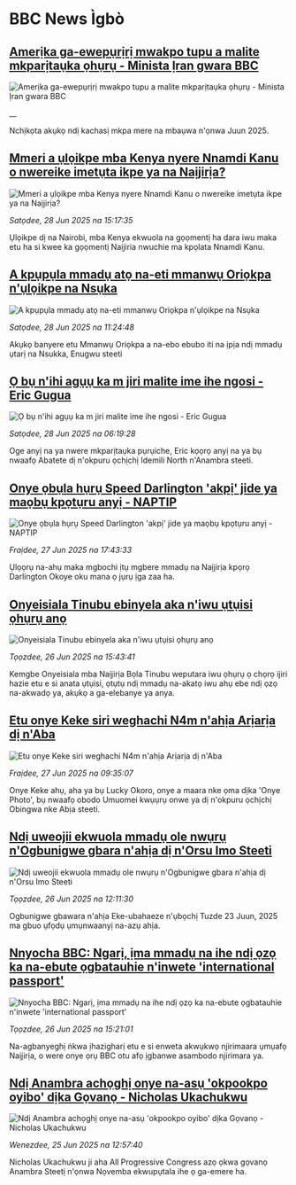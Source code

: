# BBC News Ìgbò## [Amerịka ga-ewepụrịrị mwakpo tupu a malite mkparịtaụka ọhụrụ - Minista Ịran gwara BBC](https://www.bbc.co.uk/igbo/live/c3089lg1ly8t?at_campaign=githubrss)![Amerịka ga-ewepụrịrị mwakpo tupu a malite mkparịtaụka ọhụrụ - Minista Ịran gwara BBC](https://ichef.bbci.co.uk/ace/standard/240/cpsprodpb/3487/live/91769d10-5580-11f0-960d-e9f1088a89fe.jpg)__Nchịkọta akụkọ ndị kachasị mkpa mere na mbaụwa n'ọnwa Juun 2025.## [Mmeri a ụlọikpe mba Kenya nyere Nnamdi Kanu o nwereike imetụta ikpe ya na Naịjirịa?](https://www.bbc.com/igbo/articles/c4gdreye4zyo?at_campaign=githubrss)![Mmeri a ụlọikpe mba Kenya nyere Nnamdi Kanu o nwereike imetụta ikpe ya na Naịjirịa?](https://ichef.bbci.co.uk/ace/ws/240/cpsprodpb/7cea/live/a04555e0-542f-11f0-9b41-95612fdbd2fd.jpg)_Satọdee, 28 Jun 2025 na 15:17:35_Ụlọikpe dị na Nairobi, mba Kenya ekwuola na gọọmentị ha dara iwu maka etu ha si kwee ka gọọmentị Naịjiria nwuchie ma kpọlata Nnamdi Kanu.## [A kpụpụla mmadụ atọ na-eti mmanwụ Oriọkpa n'ụlọikpe na Nsụka](https://www.bbc.com/igbo/articles/c15wz050jg8o?at_campaign=githubrss)![A kpụpụla mmadụ atọ na-eti mmanwụ Oriọkpa n'ụlọikpe na Nsụka](https://ichef.bbci.co.uk/ace/ws/240/cpsprodpb/8be9/live/851ff780-5410-11f0-809b-99de38e758cf.jpg)_Satọdee, 28 Jun 2025 na 11:24:48_Akụkọ banyere etu Mmanwụ Oriọkpa a na-ebo ebubo iti na ịpịa ndị mmadụ ụtarị na Nsukka, Enugwu steeti## [Ọ bụ n'ihi agụụ ka m jiri malite ime ihe ngosi - Eric Gugua](https://www.bbc.com/igbo/articles/c4gd9209rgjo?at_campaign=githubrss)![Ọ bụ n'ihi agụụ ka m jiri malite ime ihe ngosi - Eric Gugua](https://ichef.bbci.co.uk/ace/ws/240/cpsprodpb/4db0/live/bce06100-5361-11f0-9bb3-73094e560c59.jpg)_Satọdee, 28 Jun 2025 na 06:19:28_Oge anyị na ya nwere mkparịtaụka pụrụiche, Eric kọọrọ anyị na ya bụ nwaafọ Abatete dị n'okpuru ọchịchị Idemili North n'Anambra steeti.## [Onye ọbụla hụrụ Speed Darlington 'akpị' jide ya maọbụ kpọtụru anyị - NAPTIP](https://www.bbc.com/igbo/articles/ckg31mn2p2jo?at_campaign=githubrss)![Onye ọbụla hụrụ Speed Darlington 'akpị' jide ya maọbụ kpọtụru anyị - NAPTIP](https://ichef.bbci.co.uk/ace/ws/240/cpsprodpb/f28e/live/877b72f0-537c-11f0-b4be-8f7caf53b80c.jpg)_Fraịdee, 27 Jun 2025 na 17:43:33_Ụlọọrụ na-ahụ maka mgbochi ịtụ mgbere mmadụ na Naịjirịa kpọrọ Darlington Okoye oku mana ọ jụrụ ịga zaa ha.## [Onyeisiala Tinubu ebinyela aka n'iwu ụtụisi ọhụrụ anọ](https://www.bbc.com/igbo/articles/cyv3yypvvn5o?at_campaign=githubrss)![Onyeisiala Tinubu ebinyela aka n'iwu ụtụisi ọhụrụ anọ](https://ichef.bbci.co.uk/ace/ws/240/cpsprodpb/f97e/live/8e323500-52a2-11f0-b4be-8f7caf53b80c.jpg)_Tọọzdee, 26 Jun 2025 na 15:43:41_Kemgbe Onyeisiala mba Naịjirịa Bọla Tinubu weputara iwu ọhụrụ ọ chọrọ ijiri hazie etu e si anata ụtụisi, ọtụtụ ndị mmadụ na-akatọ iwu ahụ ebe ndị ọzọ na-akwadọ ya, akụkọ a ga-elebanye ya anya.## [Etu onye Keke siri weghachi N4m n'ahịa Arịarịa dị n'Aba](https://www.bbc.com/igbo/articles/cwyr66yk1r6o?at_campaign=githubrss)![Etu onye Keke siri weghachi N4m n'ahịa Arịarịa dị n'Aba](https://ichef.bbci.co.uk/ace/ws/240/cpsprodpb/87d2/live/565018e0-5334-11f0-a2ff-17a82c2e8bc4.jpg)_Fraịdee, 27 Jun 2025 na 09:35:07_Onye Keke ahụ, aha ya bụ Lucky Okoro, onye a maara nke ọma dịka 'Onye Photo', bụ nwaafọ obodo Umuomei kwụụrụ onwe ya dị n'okpuru ọchịchị Obingwa nke Abịa steeti.## [Ndị uweojii ekwuola mmadụ ole nwụrụ n'Ogbunigwe gbara n'ahịa dị n'Orsu Imo Steeti](https://www.bbc.com/igbo/articles/czjkenn3npzo?at_campaign=githubrss)![Ndị uweojii ekwuola mmadụ ole nwụrụ n'Ogbunigwe gbara n'ahịa dị n'Orsu Imo Steeti](https://ichef.bbci.co.uk/ace/ws/240/cpsprodpb/193b/live/be08bdd0-5284-11f0-ad6a-617a010885d7.png)_Tọọzdee, 26 Jun 2025 na 12:11:30_Ogbunigwe gbawara n'ahịa Eke-ubahaeze n'ụbọchị Tuzde 23 Juun, 2025 ma gbuo ụfọdụ ụmụnwaanyị na-azụ ahịa.## [Nnyocha BBC: Ngarị, ịma mmadụ na ihe ndị ọzọ ka na-ebute ọgbatauhie n'inwete 'international passport'](https://www.bbc.com/igbo/articles/cx234g35nl7o?at_campaign=githubrss)![Nnyocha BBC: Ngarị, ịma mmadụ na ihe ndị ọzọ ka na-ebute ọgbatauhie n'inwete 'international passport'](https://ichef.bbci.co.uk/ace/ws/240/cpsprodpb/0b18/live/d565d0f0-52a0-11f0-8485-7bd50fa63665.png)_Tọọzdee, 26 Jun 2025 na 15:21:01_Na-agbanyeghị ṅkwa ịhazigharị etu e si enweta akwụkwọ njirimaara ụmụafọ Naịjirịa, o were onye ọrụ BBC otu afọ ịgbanwe asambodo njirimara ya.## [Ndị Anambra achọghị onye na-asụ 'okpookpo oyibo' dịka Gọvanọ - Nicholas Ukachukwu](https://www.bbc.com/igbo/articles/c2011m0jdrzo?at_campaign=githubrss)![Ndị Anambra achọghị onye na-asụ 'okpookpo oyibo' dịka Gọvanọ - Nicholas Ukachukwu](https://ichef.bbci.co.uk/ace/ws/240/cpsprodpb/a346/live/80ebeaf0-51c4-11f0-b4be-8f7caf53b80c.jpg)_Wenezdee, 25 Jun 2025 na 12:57:40_Nicholas Ukachukwu ji aha All Progressive Congress azọ ọkwa gọvanọ Anambra Steetị n'ọnwa Nọvemba ekwupụtala ihe ọ ga-emere ha.